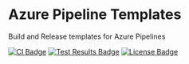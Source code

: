 # Azure Pipeline Templates
Build and Release templates for Azure Pipelines

[![CI Badge][ci-badge]][ci-url]
[![Test Results Badge][tests-badge]][tests-url]
[![License Badge][license-badge]][license-url]


[license-url]: ./LICENSE
[license-badge]: https://img.shields.io/github/license/swellaby/azure-pipelines-templates.svg?style=flat-square&color=blue
[ci-badge]: https://img.shields.io/azure-devops/build/swellaby/opensource/64/master.svg?style=flat-square
[ci-url]: https://dev.azure.com/swellaby/OpenSource/_build/latest?definitionId=64
[tests-badge]: https://img.shields.io/azure-devops/tests/swellaby/opensource/64/master.svg?label=unit%20tests&style=flat-square
[tests-url]: https://dev.azure.com/swellaby/OpenSource/_build/latest?definitionId=64&view=ms.vss-test-web.build-test-results-tab
[contributing]: .github/CONTRIBUTING.md
